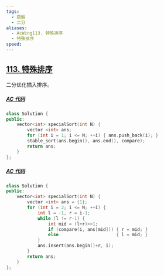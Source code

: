 ```yaml
---
tags:
  - 题解
  - 二分
aliases:
  - AcWing113. 特殊排序
  - 特殊排序
speed:
---
```

## [113. 特殊排序](https://www.acwing.com/problem/content/115/)

二分优化插入排序。

##### [AC 代码](https://www.acwing.com/problem/content/submission/code_detail/36397983/)

```cpp
class Solution {
public:
    vector<int> specialSort(int N) {
        vector <int> ans;
        for (int i = 1; i <= N; ++i) { ans.push_back(i); }
        stable_sort(ans.begin(), ans.end(), compare);
        return ans;
    }
};
```

##### [AC 代码](https://www.acwing.com/problem/content/submission/code_detail/36397945/)

```cpp
class Solution {
public:
    vector<int> specialSort(int N) {
        vector <int> ans = {1};
        for (int i = 2; i <= N; ++i) {
            int l = -1, r = i-1;
            while (l != r-1) {
                int mid = (l+r)>>1;
                if (compare(i, ans[mid])) { r = mid; }
                else                      { l = mid; }
            }
            ans.insert(ans.begin()+r, i);
        }
        return ans;
    }
};
```
